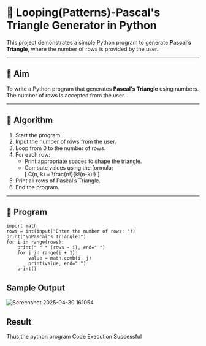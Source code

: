 # 🔺 Looping(Patterns)-Pascal's Triangle Generator in Python

This project demonstrates a simple Python program to generate **Pascal’s Triangle**, where the number of rows is provided by the user.

---

## 🎯 Aim

To write a Python program that generates **Pascal's Triangle** using numbers. The number of rows is accepted from the user.

---

## 🧠 Algorithm

1. Start the program.
2. Input the number of rows from the user.
3. Loop from 0 to the number of rows.
4. For each row:
   - Print appropriate spaces to shape the triangle.
   - Compute values using the formula:  
     \[
     C(n, k) = \frac{n!}{k!(n-k)!}
     \]
5. Print all rows of Pascal’s Triangle.
6. End the program.

---

## 🧪 Program
```
import math
rows = int(input("Enter the number of rows: "))
print("\nPascal's Triangle:")
for i in range(rows):
    print(" " * (rows - i), end=" ")
    for j in range(i + 1):
        value = math.comb(i, j) 
        print(value, end=" ")
    print()
```
## Sample Output
![Screenshot 2025-04-30 161054](https://github.com/user-attachments/assets/80b335d2-4d41-44ff-8d73-a8850c89710c)

## Result
Thus,the python program Code Execution Successful 
